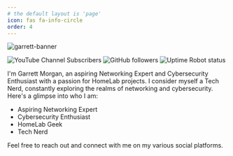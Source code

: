 ```yaml
---
# the default layout is 'page'
icon: fas fa-info-circle
order: 4
---
```


![garrett-banner](/assets/img/banner.png)

![YouTube Channel Subscribers](https://img.shields.io/youtube/channel/subscribers/UCqVXgSg-7MO_a8LBcCQPPXw?style=for-the-badge&logo=youtube) ![GitHub followers](https://img.shields.io/github/followers/gmorgan9?style=for-the-badge&logo=GitHub) ![Uptime Robot status](https://img.shields.io/uptimerobot/status/m795876240-550b567ea2d1812d28283a9b?style=for-the-badge&label=MorganServer)


<!-- > Add Markdown syntax content to file `_tabs/about.md`{: .filepath } and it will show up on this page.
{: .prompt-tip } -->


I'm Garrett Morgan, an aspiring Networking Expert and Cybersecurity Enthusiast with a passion for HomeLab projects. I consider myself a Tech Nerd, constantly exploring the realms of networking and cybersecurity. Here's a glimpse into who I am:

- Aspiring Networking Expert
- Cybersecurity Enthusiast
- HomeLab Geek
- Tech Nerd

Feel free to reach out and connect with me on my various social platforms.

